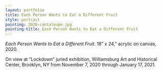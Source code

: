 ```yaml
---
layout: portfolio
title: Each Person Wants to Eat a Different Fruit
style: portrait
painting: 2020-cantaloupe.jpg
painting-title: Each Person Wants to Eat a Different Fruit
---
```


_Each Person Wants to Eat a Different Fruit_. 18” x 24,” acrylic on canvas, 2020.

On view at “Lockdown” juried exhibition, Williamsburg Art and Historical Center, Brooklyn, NY from November 7, 2020 through January 17, 2021.